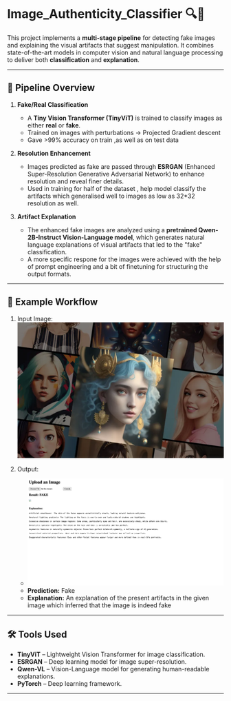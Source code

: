 # Image_Authenticity_Classifier 🔍🧠

This project implements a **multi-stage pipeline** for detecting fake images and explaining the visual artifacts that suggest manipulation. It combines state-of-the-art models in computer vision and natural language processing to deliver both **classification** and **explanation**.

---

## 🧬 Pipeline Overview

1. **Fake/Real Classification**
   - A **Tiny Vision Transformer (TinyViT)** is trained to classify images as either **real** or **fake**.
   - Trained on images with perturbations -> Projected Gradient descent
   -  Gave >99% accuracy on train ,as well as on test data 

2. **Resolution Enhancement**
   - Images predicted as fake are passed through **ESRGAN** (Enhanced Super-Resolution Generative Adversarial Network) to enhance resolution and reveal finer details.
   - Used in training for half of the dataset , help model classify the artifacts which generalised well to images as low as 32*32 resolution as well.

3. **Artifact Explanation**
   - The enhanced fake images are analyzed using a **pretrained Qwen-2B-Instruct Vision-Language model**, which generates natural language explanations of visual artifacts that led to the "fake" classification.
   - A more specific respone for the images were achieved with the help of prompt engineering and a bit of finetuning for structuring the output formats.

---
## 🧪 Example Workflow

1. Input Image:
   ![input](fake_real.jpg)

2. Output:
   - ![input](flask_screenshot.jpg)
   - **Prediction:** Fake
   - **Explanation:**  An explanation of the present artifacts in the given image which inferred that the image is indeed fake
   

---


## 🛠️ Tools Used

- **TinyViT** – Lightweight Vision Transformer for image classification.
- **ESRGAN** – Deep learning model for image super-resolution.
- **Qwen-VL** – Vision-Language model for generating human-readable explanations.
- **PyTorch** – Deep learning framework.


---



